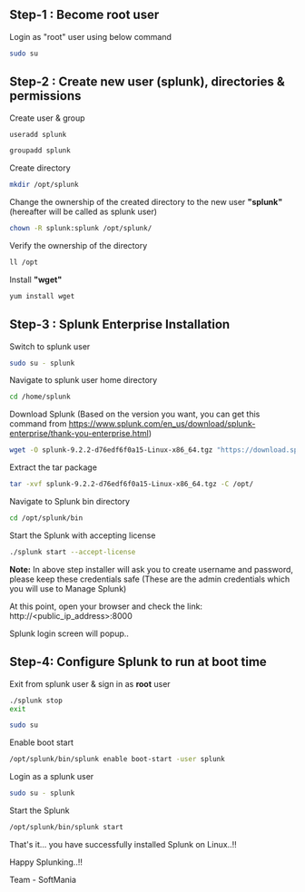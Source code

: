 ## Step-1 : Become root user
Login as "root" user using below command
```bash
sudo su 

```
## Step-2 : Create new user (splunk), directories & permissions

Create user & group

```bash
useradd splunk
```
```bash
groupadd splunk

```
Create directory
```bash
mkdir /opt/splunk
```

Change the ownership of the created directory to the new user **"splunk"** (hereafter will be called as splunk user)

```bash
chown -R splunk:splunk /opt/splunk/
```


Verify the ownership of the directory
```bash
ll /opt
```

Install **"wget"**
```bash
yum install wget
```

## Step-3 : Splunk Enterprise Installation

Switch to splunk user 
```bash
sudo su - splunk
```

Navigate to splunk user home directory
```bash
cd /home/splunk
```

Download Splunk (Based on the version you want, you can get this command from https://www.splunk.com/en_us/download/splunk-enterprise/thank-you-enterprise.html)
```bash
wget -O splunk-9.2.2-d76edf6f0a15-Linux-x86_64.tgz "https://download.splunk.com/products/splunk/releases/9.2.2/linux/splunk-9.2.2-d76edf6f0a15-Linux-x86_64.tgz"
```

Extract the tar package
```bash
tar -xvf splunk-9.2.2-d76edf6f0a15-Linux-x86_64.tgz -C /opt/
```

Navigate to Splunk bin directory
```bash
cd /opt/splunk/bin
```

Start the Splunk with accepting license
```bash
./splunk start --accept-license
```

**Note:** In above step installer will ask you to create username and password, please keep these credentials safe (These are the admin credentials which you will use to Manage Splunk)

At this point, open your browser and check the link: http://<public_ip_address>:8000

Splunk login screen will popup..

## Step-4: Configure Splunk to run at boot time

Exit from splunk user & sign in as **root** user
``` bash
./splunk stop
exit
```
``` bash
sudo su 
```

Enable boot start
``` bash
/opt/splunk/bin/splunk enable boot-start -user splunk
```
Login as a splunk user
``` bash
sudo su - splunk
```
Start the Splunk
``` bash
/opt/splunk/bin/splunk start
```

That's it... you have successfully installed Splunk on Linux..!!

Happy Splunking..!!



Team - SoftMania
